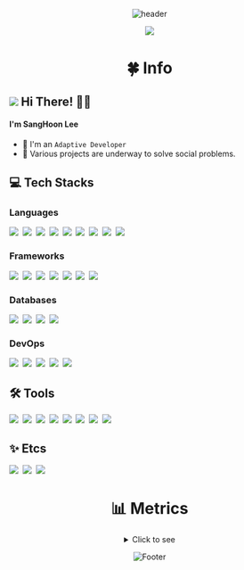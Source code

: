 <div align=center>

![header](https://capsule-render.vercel.app/api?type=waving&color=3E70F5&height=240&section=header&text=Sang%20Hoon%20&fontSize=90&fontColor=FFFFFF&animation=twinkling)
<br>

<img src="https://user-images.githubusercontent.com/101442533/231036848-470297bf-1b0e-4e40-8609-07258c06c3d0.png"/>
</div>

<div align=center>
<h1>🍀 Info</h1>
</div>

## <img src="https://user-images.githubusercontent.com/101442533/231038932-21b237e3-0b88-4d32-9226-e9f6a78a9fab.png" style="height:30px"> Hi There! 👋🏻

#### I'm SangHoon Lee

-   👾 I'm an `Adaptive Developer`
-   🔭 Various projects are underway to solve social problems.

## 💻 Tech Stacks

### Languages

<!-- Dart, Kotlin, Python, TypeScript, C, Cpp, Java, Swift, Rust -->

<img src="https://github.com/dltkdgns00/ImageDatabase/assets/101442533/664c8c65-ed15-400f-bdfb-abe1accf295a" style="height:48px">&nbsp;
<img src="https://github.com/dltkdgns00/ImageDatabase/assets/101442533/cf4bfd55-f331-4134-8ae1-ea8e21619a84" style="height:48px">&nbsp;
<img src="https://github.com/dltkdgns00/ImageDatabase/assets/101442533/9c6c42d5-896d-4e80-bd55-b5dd11cb338f" style="height:48px">&nbsp;
<img src="https://github.com/dltkdgns00/ImageDatabase/assets/101442533/caa91d50-1e86-481f-a0b9-24f1d4bcb708" style="height:48px">&nbsp;
<img src="https://github.com/dltkdgns00/ImageDatabase/assets/101442533/1af149bc-6815-4187-a8f4-ebafa5ec969f" style="height:48px">&nbsp;
<img src="https://github.com/dltkdgns00/ImageDatabase/assets/101442533/0ecba6f0-bbc4-4a3a-909e-fa41b918a285" style="height:48px">&nbsp;
<img src="https://github.com/dltkdgns00/ImageDatabase/assets/101442533/c1341903-6c63-4d58-b168-f0122f2a91eb" style="height:48px">&nbsp;
<img src="https://github.com/user-attachments/assets/fb71fd4a-b30f-469e-99d0-3345c4f0b237" style="height:48px">&nbsp;
<img src="https://github.com/dltkdgns00/ImageDatabase/assets/101442533/dced98e0-38fa-4060-8415-42063b51471c" style="height:48px">

### Frameworks

<!-- Flutter, Android, Nextjs, Nestjs, Django, Arduino, Pytorch -->

<img src="https://github.com/dltkdgns00/ImageDatabase/assets/101442533/8a41603c-986f-41a5-b62c-0d2ea2275e46" style="height:48px">&nbsp;
<img src="https://github.com/dltkdgns00/ImageDatabase/assets/101442533/c7f0fc82-39c5-4ad8-8cc9-f6ee7913db13" style="height:48px">&nbsp;
<img src="https://github.com/dltkdgns00/ImageDatabase/assets/101442533/0d2e7426-53f2-4c4d-9b6a-04b3236556dd" style="height:48px">&nbsp;
<img src="https://github.com/dltkdgns00/ImageDatabase/assets/101442533/ced6e1be-6640-421f-aac6-f60ba1ff67fa" style="height:48px">&nbsp;
<img src="https://github.com/dltkdgns00/ImageDatabase/assets/101442533/ff947126-ccf1-4dc4-a914-fa9b0ce85227" style="height:48px">&nbsp;
<img src="https://github.com/dltkdgns00/ImageDatabase/assets/101442533/cf362ad0-10ff-445b-9790-956e731e78f3" style="height:48px">&nbsp;
<img src="https://github.com/dltkdgns00/ImageDatabase/assets/101442533/1620a5a3-d90f-4004-96f8-1faded07bba3" style="height:48px">

### Databases

<!-- Mysql, Postgresql, Firebase, Realm -->

<img src="https://github.com/dltkdgns00/ImageDatabase/assets/101442533/174307f6-1acc-4ddd-8094-1a7b7c62a632" style="height:48px">&nbsp;
<img src="https://github.com/dltkdgns00/ImageDatabase/assets/101442533/29a2d9d6-bf7b-45fd-a6b5-780ac81b165e" style="height:48px">&nbsp;
<img src="https://github.com/dltkdgns00/ImageDatabase/assets/101442533/02d14390-624b-4a02-99cc-7347f9ea5131" style="height:48px">&nbsp;
<img src="https://github.com/dltkdgns00/ImageDatabase/assets/101442533/fa9d8941-b9de-4ff5-992e-072668079401" style="height:48px">

### DevOps

<!-- Nginx, Docker, Kubernetes, RaspberryPi, Cloudflare -->

<img src="https://github.com/dltkdgns00/ImageDatabase/assets/101442533/0e03bac8-522a-4d96-b1bd-7e4d4d11fa80" style="height:48px">&nbsp;
<img src="https://github.com/dltkdgns00/ImageDatabase/assets/101442533/4bf79c48-b4f1-4687-aad4-b5d2a9222306" style="height:48px">&nbsp;
<img src="https://github.com/dltkdgns00/ImageDatabase/assets/101442533/8f2a9ecf-6a11-4f9e-8c9c-14842d9cd521" style="height:48px">&nbsp;
<img src="https://github.com/dltkdgns00/ImageDatabase/assets/101442533/9e52394d-6e79-4e5f-81ee-eb67fdc6887d" style="height:48px">&nbsp;
<img src="https://github.com/dltkdgns00/ImageDatabase/assets/101442533/c18959a1-c16d-47dc-8d27-9a7ff8b5ab30" style="height:48px">

## 🛠️ Tools

<!-- Vscode, Intellij, Nvim, Bash, Github, Git, Postman, Figma -->

<img src="https://github.com/dltkdgns00/ImageDatabase/assets/101442533/03a183ce-cd95-45b2-95e7-7d1f5548784b" style="height:48px">&nbsp;
<img src="https://github.com/dltkdgns00/ImageDatabase/assets/101442533/29791753-d617-43a4-9f41-2f415d82ccfd" style="height:48px">&nbsp;
<img src="https://github.com/dltkdgns00/ImageDatabase/assets/101442533/dbd464e1-e89f-4355-b603-ba0f07df8e64" style="height:48px">&nbsp;
<img src="https://github.com/dltkdgns00/ImageDatabase/assets/101442533/524c2a0a-c963-4e4b-92a4-0214cca129b5" style="height:48px">&nbsp;
<img src="https://github.com/dltkdgns00/ImageDatabase/assets/101442533/3ec65605-602a-469b-94cf-5e33281da1a3" style="height:48px">&nbsp;
<img src="https://github.com/dltkdgns00/ImageDatabase/assets/101442533/a44ed7e8-d098-4b76-8c06-6db2e8b3e703" style="height:48px">&nbsp;
<img src="https://github.com/dltkdgns00/ImageDatabase/assets/101442533/96051403-ebe5-4cc1-93b6-c5e0f42a1927" style="height:48px">&nbsp;
<img src="https://github.com/dltkdgns00/ImageDatabase/assets/101442533/e2b43a72-be92-4b0c-9911-9addf82695f8" style="height:48px">

## ✨ Etcs

<!-- PremierPro, FinalCutPro, LogicPro-->

<img src="https://github.com/dltkdgns00/ImageDatabase/assets/101442533/0d3079eb-d2d6-4254-8085-db31771c24ce" style="height:48px">&nbsp;
<img src="https://github.com/dltkdgns00/ImageDatabase/assets/101442533/c98ef22c-086c-409e-8ab2-7c4234823d4f" style="height:48px">&nbsp;
<img src="https://github.com/dltkdgns00/ImageDatabase/assets/101442533/10f9852e-135f-46ac-9c0d-57e3e21ec5c0" style="height:48px">

<div align="center">

<h1>📊 Metrics</h1>
<details>
<summary>Click to see</summary>
  
![Metrics](/github-metrics.svg)

</details>

![Footer](https://capsule-render.vercel.app/api?type=waving&color=3E70F5&height=200&section=footer)

</div>

